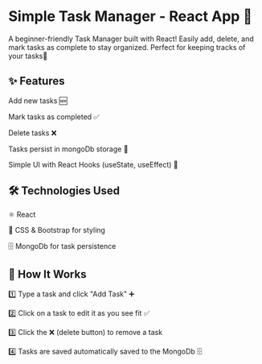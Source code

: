 # Simple Task Manager - React App 🚀

A beginner-friendly Task Manager built with React! Easily add, delete, and mark tasks as complete to stay organized. Perfect for keeping tracks of your tasks🎯

## ✨ Features

Add new tasks 🆕

Mark tasks as completed ✅

Delete tasks ❌  

Tasks persist in mongoDb storage 🔄

Simple UI with React Hooks (useState, useEffect) 🎨

## 🛠️ Technologies Used  

⚛️ React

🎨 CSS & Bootstrap for styling

🗄 MongoDb for task persistence

## 📜 How It Works

1️⃣ Type a task and click "Add Task" ➕

2️⃣ Click on a task to edit it as you see fit ✅

3️⃣ Click the ❌ (delete button) to remove a task

4️⃣ Tasks are saved automatically saved to the MongoDb 🗄️
